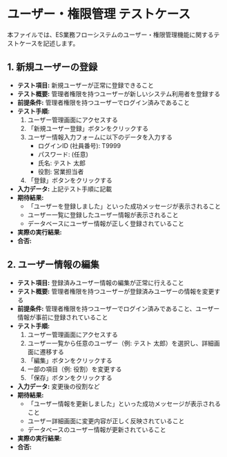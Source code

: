 # ユーザー・権限管理 テストケース

本ファイルでは、ES業務フローシステムのユーザー・権限管理機能に関するテストケースを記述します。

## 1. 新規ユーザーの登録

*   **テスト項目:** 新規ユーザーが正常に登録できること
*   **テスト概要:** 管理者権限を持つユーザーが新しいシステム利用者を登録する
*   **前提条件:** 管理者権限を持つユーザーでログイン済みであること
*   **テスト手順:**
    1.  ユーザー管理画面にアクセスする
    2.  「新規ユーザー登録」ボタンをクリックする
    3.  ユーザー情報入力フォームに以下のデータを入力する
        *   ログインID (社員番号): T9999
        *   パスワード: (任意)
        *   氏名: テスト 太郎
        *   役割: 営業担当者
    4.  「登録」ボタンをクリックする
*   **入力データ:** 上記テスト手順に記載
*   **期待結果:**
    *   「ユーザーを登録しました」といった成功メッセージが表示されること
    *   ユーザー一覧に登録したユーザー情報が表示されること
    *   データベースにユーザー情報が正しく登録されていること
*   **実際の実行結果:**
*   **合否:**

## 2. ユーザー情報の編集

*   **テスト項目:** 登録済みユーザー情報の編集が正常に行えること
*   **テスト概要:** 管理者権限を持つユーザーが登録済みユーザーの情報を変更する
*   **前提条件:** 管理者権限を持つユーザーでログイン済みであること、ユーザー情報が事前に登録されていること
*   **テスト手順:**
    1.  ユーザー管理画面にアクセスする
    2.  ユーザー一覧から任意のユーザー（例: テスト 太郎）を選択し、詳細画面に遷移する
    3.  「編集」ボタンをクリックする
    4.  一部の項目（例: 役割）を変更する
    5.  「保存」ボタンをクリックする
*   **入力データ:** 変更後の役割など
*   **期待結果:**
    *   「ユーザー情報を更新しました」といった成功メッセージが表示されること
    *   ユーザー詳細画面に変更内容が正しく反映されていること
    *   データベースのユーザー情報が更新されていること
*   **実際の実行結果:**
*   **合否:** 